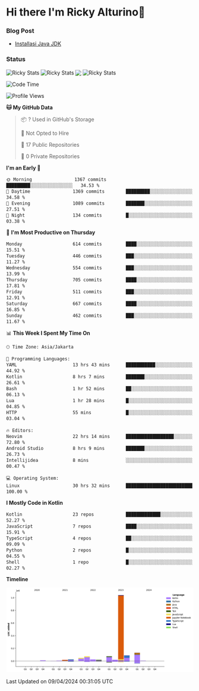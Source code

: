 # Hi there I'm Ricky Alturino👋

### Blog Post

<!-- BLOG-POST-LIST:START -->

- [Installasi Java JDK](https://onirutla.medium.com/installasi-java-jdk-ec701beeb5cb?source=rss-d9d81c918cc9------2)
<!-- BLOG-POST-LIST:END -->

### Status

<img align="center" alt="Ricky Stats" src="https://github-readme-stats.vercel.app/api?username=Alturino&theme=dark&show_icons=true&hide_border=false" />
<img align="center" alt="Ricky Stats" src="https://github-readme-stats.vercel.app/api/top-langs/?username=Alturino&theme=dark&show_icons=true&layout=compact"/>
<img align="center" width="640px" src="https://github-readme-stats.vercel.app/api/wakatime?username=Alturino&layout=compact&hide_border=true&theme=dark">
<img align="center" alt="Ricky Stats" src="https://leetcard.jacoblin.cool/onirutla?border=0&radius=20&ext=activity"/>

<!--START_SECTION:waka-->
![Code Time](http://img.shields.io/badge/Code%20Time-206%20hrs%2051%20mins-blue)

![Profile Views](http://img.shields.io/badge/Profile%20Views-0-blue)

**🐱 My GitHub Data** 

> 📦 ? Used in GitHub's Storage 
 > 
> 🚫 Not Opted to Hire
 > 
> 📜 17 Public Repositories 
 > 
> 🔑 0 Private Repositories 
 > 
**I'm an Early 🐤** 

```text
🌞 Morning                1367 commits        █████████░░░░░░░░░░░░░░░░   34.53 % 
🌆 Daytime                1369 commits        █████████░░░░░░░░░░░░░░░░   34.58 % 
🌃 Evening                1089 commits        ███████░░░░░░░░░░░░░░░░░░   27.51 % 
🌙 Night                  134 commits         █░░░░░░░░░░░░░░░░░░░░░░░░   03.38 % 
```
📅 **I'm Most Productive on Thursday** 

```text
Monday                   614 commits         ████░░░░░░░░░░░░░░░░░░░░░   15.51 % 
Tuesday                  446 commits         ███░░░░░░░░░░░░░░░░░░░░░░   11.27 % 
Wednesday                554 commits         ███░░░░░░░░░░░░░░░░░░░░░░   13.99 % 
Thursday                 705 commits         ████░░░░░░░░░░░░░░░░░░░░░   17.81 % 
Friday                   511 commits         ███░░░░░░░░░░░░░░░░░░░░░░   12.91 % 
Saturday                 667 commits         ████░░░░░░░░░░░░░░░░░░░░░   16.85 % 
Sunday                   462 commits         ███░░░░░░░░░░░░░░░░░░░░░░   11.67 % 
```


📊 **This Week I Spent My Time On** 

```text
🕑︎ Time Zone: Asia/Jakarta

💬 Programming Languages: 
YAML                     13 hrs 43 mins      ███████████░░░░░░░░░░░░░░   44.92 % 
Kotlin                   8 hrs 7 mins        ███████░░░░░░░░░░░░░░░░░░   26.61 % 
Bash                     1 hr 52 mins        ██░░░░░░░░░░░░░░░░░░░░░░░   06.13 % 
Lua                      1 hr 28 mins        █░░░░░░░░░░░░░░░░░░░░░░░░   04.85 % 
HTTP                     55 mins             █░░░░░░░░░░░░░░░░░░░░░░░░   03.04 % 

🔥 Editors: 
Neovim                   22 hrs 14 mins      ██████████████████░░░░░░░   72.80 % 
Android Studio           8 hrs 9 mins        ███████░░░░░░░░░░░░░░░░░░   26.73 % 
Intellijidea             8 mins              ░░░░░░░░░░░░░░░░░░░░░░░░░   00.47 % 

💻 Operating System: 
Linux                    30 hrs 32 mins      █████████████████████████   100.00 % 
```

**I Mostly Code in Kotlin** 

```text
Kotlin                   23 repos            █████████████░░░░░░░░░░░░   52.27 % 
JavaScript               7 repos             ████░░░░░░░░░░░░░░░░░░░░░   15.91 % 
TypeScript               4 repos             ██░░░░░░░░░░░░░░░░░░░░░░░   09.09 % 
Python                   2 repos             █░░░░░░░░░░░░░░░░░░░░░░░░   04.55 % 
Shell                    1 repo              █░░░░░░░░░░░░░░░░░░░░░░░░   02.27 % 
```



**Timeline**

![Lines of Code chart](https://raw.githubusercontent.com/Alturino/Alturino/main/assets/bar_graph.png)


 Last Updated on 09/04/2024 00:31:05 UTC
<!--END_SECTION:waka-->
